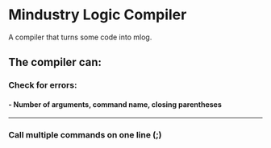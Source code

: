 # Mindustry Logic Compiler

A compiler that turns some code into mlog.

## The compiler can:
### Check for errors:
#### - Number of arguments, command name, closing parentheses
---
### Call multiple commands on one line (;)
